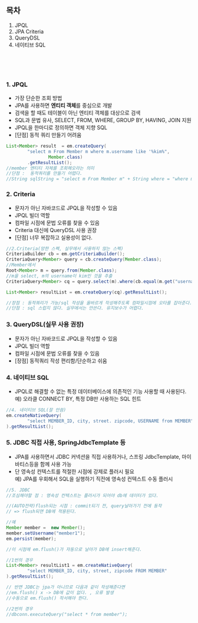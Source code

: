 ## 목차
1. JPQL
2. JPA Criteria
3. QueryDSL
4. 네이티브 SQL

<BR/>
<BR/>
<BR/>

### 1. JPQL

- 가장 단순한 조회 방법
- JPA를 사용하면 **엔티티 객체**를 중심으로 개발
- 검색을 할 때도 테이블이 아닌 엔티티 객체를 대상으로 검색
- SQL과 문법 유사, SELECT, FROM, WHERE, GROUP BY, 
HAVING, JOIN 지원
- JPQL을 한마디로 정의하면 객체 지향 SQL
- [단점] 동적 쿼리 만들기 어려움

```java
List<Member> result  = em.createQuery(
        "select m From Member m where m.username like '%kim%",
                Member.class)
        .getResultList();
//member 엔티티 자체를 조회해오라는 의미
//단점 :  동적쿼리를 만들기 어렵다.
//String sqlString = "select m From Member m" + String where = "where m.username like '%kim%' 이렇게 하기 어려움

```

### 2. Criteria

- 문자가 아닌 자바코드로 JPQL을 작성할 수 있음
- JPQL 빌더 역할
- 컴파일 시점에 문법 오류를 찾을 수 있음
- Criteria 대신에 QueryDSL 사용 권장
- [단점] 너무 복잡하고 실용성이 없다.

```java
//2.Criteria(망한 스펙, 실무에서 사용하지 않는 스펙)
CriteriaBuilder cb = em.getCriteriaBuilder();
CriteriaQuery<Member> query = cb.createQuery(Member.class);
//Member에서
Root<Member> m = query.from(Member.class);
//m을 select, m의 username이 kim인 것을 추출
CriteriaQuery<Member> cq = query.select(m).where(cb.equal(m.get("username"), "kim"));

List<Member> resultList = em.createQuery(cq).getResultList();

//장점 : 동적쿼리가 가능/sql 작성을 올바르게 작성해주도록 컴파일시점에 오타를 잡아준다.
//단점 : sql 스럽지 않다. 실무에서는 안쓴다. 유지보수가 어렵다.
```

### 3. QueryDSL(실무 사용 권장)

- 문자가 아닌 자바코드로 JPQL을 작성할 수 있음
- JPQL 빌더 역할
- 컴파일 시점에 문법 오류를 찾을 수 있음
- [장점] 동적쿼리 작성 편리함/단순하고 쉬움

### 4. 네이티브 SQL

- JPQL로 해결할 수 없는 특정 데이터베이스에 의존적인 기능 사용할 때 사용된다. <br/>예) 오라클 CONNECT BY, 특정 DB만 사용하는 SQL 힌트

```java
//4. 네이티브 SQL(잘 안씀)
em.createNativeQuery(
        "select MEMBER_ID, city, street. zipcode, USERNAME from MEMBER"
).getResultList();
```

### 5. JDBC 직접 사용, SpringJdbcTemplate 등

- JPA를 사용하면서 JDBC 커넥션을 직접 사용하거나, 스프링 JdbcTemplate, 마이바티스등을 함께 사용 가능
- 단 영속성 컨텍스트를 적절한 시점에 강제로 플러시 필요<br/>
예) JPA를 우회해서 SQL을 실행하기 직전에 영속성 컨텍스트
수동 플러시


```java
//5. JDBC
//조심해야할 점 : 영속성 컨텍스트는 플러시가 되어야 db에 데이터가 있다.

//(AUTO전략)flush되는 시점 : commit되기 전, query날아가기 전에 동작
// => flush되면 DB에 적용된다.

//예
Member member =  new Member();
member.setUsername("member1");
em.persist(member);

//이 시점에 em.flush()가 자동으로 날아가 DB에 insert해준다.

//1번의 경우
List<Member> resultList1 = em.createNativeQuery(
        "select MEMBER_ID, city, street, zipcode FROM MEMBER"
).getResultList();

// 반면 JDBC는 jpa가 아니므로 다음과 같이 작성해준다면
//em.flush() x -> DB에 값이 없다. , 오류 발생
//수동으로 em.flush() 작서해야 한다.

//2번의 경우
//dbconn.executeQuery("select * from member");

```